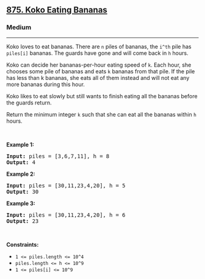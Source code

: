 <h2><a href="https://leetcode.com/problems/koko-eating-bananas/description/">875. Koko Eating Bananas</a></h2><h3>Medium</h3><hr><div><p>Koko loves to eat bananas. There are <code>n</code> piles of bananas, the <code>i^th</code> pile has <code>piles[i]</code> bananas. The guards have gone and will come back in <code>h</code> hours.

Koko can decide her bananas-per-hour eating speed of <code>k</code>. Each hour, she chooses some pile of bananas and eats <code>k</code> bananas from that pile. If the pile has less than k bananas, she eats all of them instead and will not eat any more bananas during this hour.

Koko likes to eat slowly but still wants to finish eating all the bananas before the guards return.

Return the minimum integer <code>k</code> such that she can eat all the bananas within <code>h</code> hours.

<p>&nbsp;</p>
<p><strong>Example 1:</strong></p>
<pre><strong>Input:</strong> piles = [3,6,7,11], h = 8
<strong>Output:</strong> 4
</pre>

<p><strong>Example 2:</strong></p>
<pre><strong>Input:</strong> piles = [30,11,23,4,20], h = 5
<strong>Output:</strong> 30
</pre>

<p><strong>Example 3:</strong></p>
<pre><strong>Input:</strong> piles = [30,11,23,4,20], h = 6
<strong>Output:</strong> 23
</pre>

<p>&nbsp;</p>
<p><strong>Constraints:</strong></p>

<ul>
	<li><code>1 <= piles.length <= 10^4</code></li>
	<li><code>piles.length <= h <= 10^9</code></li>
    <li><code>1 <= piles[i] <= 10^9</code></li>
</ul>
</div>